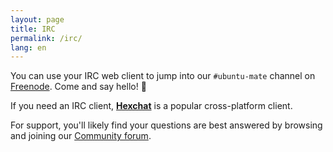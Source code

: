 ```yaml
---
layout: page
title: IRC
permalink: /irc/
lang: en
---
```


You can use your IRC web client to jump into our `#ubuntu-mate` channel on
[Freenode](https://freenode.net/).
Come and say hello! :wave:

If you need an IRC client, [**Hexchat**](https://hexchat.github.io/) is a popular
cross-platform client.

For support, you'll likely find your questions are best answered by
browsing and joining our [Community forum](https://ubuntu-mate.community/).
